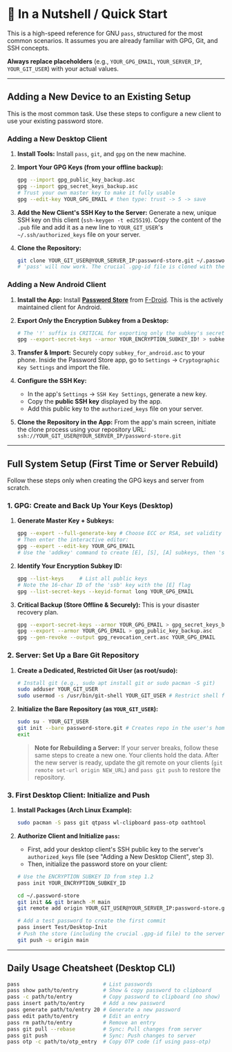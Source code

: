 # 🚀 In a Nutshell / Quick Start

This is a high-speed reference for GNU `pass`, structured for the most common scenarios. It assumes you are already familiar with GPG, Git, and SSH concepts.

**Always replace placeholders** (e.g., `YOUR_GPG_EMAIL`, `YOUR_SERVER_IP`, `YOUR_GIT_USER`) with your actual values.

---

## Adding a New Device to an Existing Setup

This is the most common task. Use these steps to configure a new client to use your existing password store.

### **Adding a New Desktop Client**

1.  **Install Tools:** Install `pass`, `git`, and `gpg` on the new machine.

2.  **Import Your GPG Keys (from your offline backup):**
    ```bash
    gpg --import gpg_public_key_backup.asc
    gpg --import gpg_secret_keys_backup.asc
    # Trust your own master key to make it fully usable
    gpg --edit-key YOUR_GPG_EMAIL # then type: trust -> 5 -> save
    ```

3.  **Add the New Client's SSH Key to the Server:**
    Generate a new, unique SSH key on this client (`ssh-keygen -t ed25519`). Copy the content of the `.pub` file and add it as a new line to `YOUR_GIT_USER`'s `~/.ssh/authorized_keys` file on your server.

4.  **Clone the Repository:**
    ```bash
    git clone YOUR_GIT_USER@YOUR_SERVER_IP:password-store.git ~/.password-store
    # 'pass' will now work. The crucial .gpg-id file is cloned with the repo.
    ```

### **Adding a New Android Client**

1.  **Install the App:** Install [**Password Store**](https://github.com/agrahn/Android-Password-Store) from [F-Droid](https://f-droid.org/en/packages/app.passwordstore.agrahn). This is the actively maintained client for Android.

2.  **Export *Only* the Encryption Subkey from a Desktop:**
    ```bash
    # The '!' suffix is CRITICAL for exporting only the subkey's secret material
    gpg --export-secret-keys --armor YOUR_ENCRYPTION_SUBKEY_ID! > subkey_for_android.asc
    ```

3.  **Transfer & Import:** Securely copy `subkey_for_android.asc` to your phone. Inside the Password Store app, go to `Settings` -> `Cryptographic Key Settings` and import the file.

4.  **Configure the SSH Key:**
    *   In the app's `Settings` -> `SSH Key Settings`, generate a new key.
    *   Copy the **public SSH key** displayed by the app.
    *   Add this public key to the `authorized_keys` file on your server.

5.  **Clone the Repository in the App:** From the app's main screen, initiate the clone process using your repository URL:
    `ssh://YOUR_GIT_USER@YOUR_SERVER_IP/password-store.git`

---

## Full System Setup (First Time or Server Rebuild)

Follow these steps only when creating the GPG keys and server from scratch.

### **1. GPG: Create and Back Up Your Keys (Desktop)**

1.  **Generate Master Key + Subkeys:**
    ```bash
    gpg --expert --full-generate-key # Choose ECC or RSA, set validity
    # Then enter the interactive editor:
    gpg --expert --edit-key YOUR_GPG_EMAIL
    # Use the 'addkey' command to create [E], [S], [A] subkeys, then 'save'.
    ```

2.  **Identify Your Encryption Subkey ID:**
    ```bash
    gpg --list-keys     # List all public keys
    # Note the 16-char ID of the 'ssb' key with the [E] flag
    gpg --list-secret-keys --keyid-format long YOUR_GPG_EMAIL
    ```

3.  **Critical Backup (Store Offline & Securely):** This is your disaster recovery plan.
    ```bash
    gpg --export-secret-keys --armor YOUR_GPG_EMAIL > gpg_secret_keys_backup.asc
    gpg --export --armor YOUR_GPG_EMAIL > gpg_public_key_backup.asc
    gpg --gen-revoke --output gpg_revocation_cert.asc YOUR_GPG_EMAIL
    ```

### **2. Server: Set Up a Bare Git Repository**

1.  **Create a Dedicated, Restricted Git User (as root/sudo):**
    ```bash
    # Install git (e.g., sudo apt install git or sudo pacman -S git)
    sudo adduser YOUR_GIT_USER
    sudo usermod -s /usr/bin/git-shell YOUR_GIT_USER # Restrict shell for security
    ```

2.  **Initialize the Bare Repository (as `YOUR_GIT_USER`):**
    ```bash
    sudo su - YOUR_GIT_USER
    git init --bare password-store.git # Creates repo in the user's home
    exit
    ```
    > **Note for Rebuilding a Server:** If your server breaks, follow these same steps to create a new one. Your clients hold the data. After the new server is ready, update the git remote on your clients (`git remote set-url origin NEW_URL`) and `pass git push` to restore the repository.

### **3. First Desktop Client: Initialize and Push**

1.  **Install Packages (Arch Linux Example):**
    ```bash
    sudo pacman -S pass git qtpass wl-clipboard pass-otp oathtool
    ```

2.  **Authorize Client and Initialize `pass`:**
    *   First, add your desktop client's SSH public key to the server's `authorized_keys` file (see "Adding a New Desktop Client", step 3).
    *   Then, initialize the password store on your client:
    ```bash
    # Use the ENCRYPTION SUBKEY ID from step 1.2
    pass init YOUR_ENCRYPTION_SUBKEY_ID

    cd ~/.password-store
    git init && git branch -M main
    git remote add origin YOUR_GIT_USER@YOUR_SERVER_IP:password-store.git
    
    # Add a test password to create the first commit
    pass insert Test/Desktop-Init
    # Push the store (including the crucial .gpg-id file) to the server
    git push -u origin main
    ```

---

## **Daily Usage Cheatsheet (Desktop CLI)**

```bash
pass                           # List passwords
pass show path/to/entry        # Show & copy password to clipboard
pass -c path/to/entry          # Copy password to clipboard (no show)
pass insert path/to/entry      # Add a new password
pass generate path/to/entry 20 # Generate a new password
pass edit path/to/entry        # Edit an entry
pass rm path/to/entry          # Remove an entry
pass git pull --rebase         # Sync: Pull changes from server
pass git push                  # Sync: Push changes to server
pass otp -c path/to/otp_entry  # Copy OTP code (if using pass-otp)
```